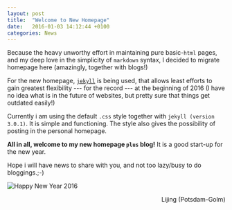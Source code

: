 ```yaml
---
layout: post
title:  "Welcome to New Homepage"
date:   2016-01-03 14:12:44 +0100
categories: News
---
```


Because the heavy unworthy effort in maintaining pure basic-`html` pages, and my deep love in the simplicity of `markdown` syntax, I decided to migrate homepage here (amazingly, together with blogs!)

For the new homepage, [`jekyll`](https://jekyllrb.com/) is being used, that allows least efforts to gain greatest flexibility --- for the record --- at the beginning of 2016 (I have no idea what is in the future of websites, but pretty sure that things get outdated easily!)

Currently i am using the default `.css` style together with `jekyll (version 3.0.1)`. It is simple and functioning. The style also gives the possibility of posting in the personal homepage.

**All in all, welcome to my new homepage `plus` blog!** It is a good start-up for the new year.

Hope i will have news to share with you, and not too lazy/busy to do bloggings.;-)

![Happy New Year 2016](http://happynewyear2016-imageshd.com/wp-content/uploads/2015/12/happy-new-year-3d-wallpaper-photos-2016.jpg)

<p align="right"> Lijing (Potsdam-Golm)</p>
